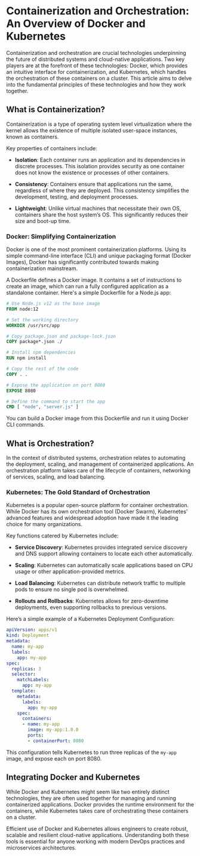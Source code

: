 ---
---
# Containerization and Orchestration: An Overview of Docker and Kubernetes

Containerization and orchestration are crucial technologies underpinning the future of distributed systems and cloud-native applications. Two key players are at the forefront of these technologies: Docker, which provides an intuitive interface for containerization, and Kubernetes, which handles the orchestration of these containers on a cluster. This article aims to delve into the fundamental principles of these technologies and how they work together.

## What is Containerization?
Containerization is a type of operating system level virtualization where the kernel allows the existence of multiple isolated user-space instances, known as containers. 

Key properties of containers include:

- **Isolation**: Each container runs an application and its dependencies in discrete processes. This isolation provides security as one container does not know the existence or processes of other containers.

- **Consistency**: Containers ensure that applications run the same, regardless of where they are deployed. This consistency simplifies the development, testing, and deployment processes.

- **Lightweight**: Unlike virtual machines that necessitate their own OS, containers share the host system’s OS. This significantly reduces their size and boot-up time.

### Docker: Simplifying Containerization 
Docker is one of the most prominent containerization platforms. Using its simple command-line interface (CLI) and unique packaging format (Docker Images), Docker has significantly contributed towards making containerization mainstream.

A Dockerfile defines a Docker image. It contains a set of instructions to create an image, which can run a fully configured application as a standalone container. Here's a simple Dockerfile for a Node.js app:

```Dockerfile
# Use Node.js v12 as the base image
FROM node:12

# Set the working directory
WORKDIR /usr/src/app

# Copy package.json and package-lock.json
COPY package*.json ./

# Install npm dependencies
RUN npm install

# Copy the rest of the code
COPY . .

# Expose the application on port 8080
EXPOSE 8080

# Define the command to start the app
CMD [ "node", "server.js" ]
```
You can build a Docker image from this Dockerfile and run it using Docker CLI commands.

## What is Orchestration?
In the context of distributed systems, orchestration relates to automating the deployment, scaling, and management of containerized applications. An orchestration platform takes care of the lifecycle of containers, networking of services, scaling, and load balancing.

### Kubernetes: The Gold Standard of Orchestration
Kubernetes is a popular open-source platform for container orchestration. While Docker has its own orchestration tool (Docker Swarm), Kubernetes' advanced features and widespread adoption have made it the leading choice for many organizations.

Key functions catered by Kubernetes include:

- **Service Discovery**: Kubernetes provides integrated service discovery and DNS support allowing containers to locate each other automatically.

- **Scaling**: Kubernetes can automatically scale applications based on CPU usage or other application-provided metrics.

- **Load Balancing**: Kubernetes can distribute network traffic to multiple pods to ensure no single pod is overwhelmed.

- **Rollouts and Rollbacks**: Kubernetes allows for zero-downtime deployments, even supporting rollbacks to previous versions.

Here’s a simple example of a Kubernetes Deployment Configuration:

```yaml
apiVersion: apps/v1
kind: Deployment
metadata:
  name: my-app
  labels:
    app: my-app
spec:
  replicas: 3
  selector:
    matchLabels:
      app: my-app
  template:
    metadata:
      labels:
        app: my-app
    spec:
      containers:
      - name: my-app
        image: my-app:1.0.0
        ports:
        - containerPort: 8080
```
This configuration tells Kubernetes to run three replicas of the `my-app` image, and expose each on port 8080.

## Integrating Docker and Kubernetes
While Docker and Kubernetes might seem like two entirely distinct technologies, they are often used together for managing and running containerized applications. Docker provides the runtime environment for the containers, while Kubernetes takes care of orchestrating these containers on a cluster.

Efficient use of Docker and Kubernetes allows engineers to create robust, scalable and resilient cloud-native applications. Understanding both these tools is essential for anyone working with modern DevOps practices and microservices architectures.
